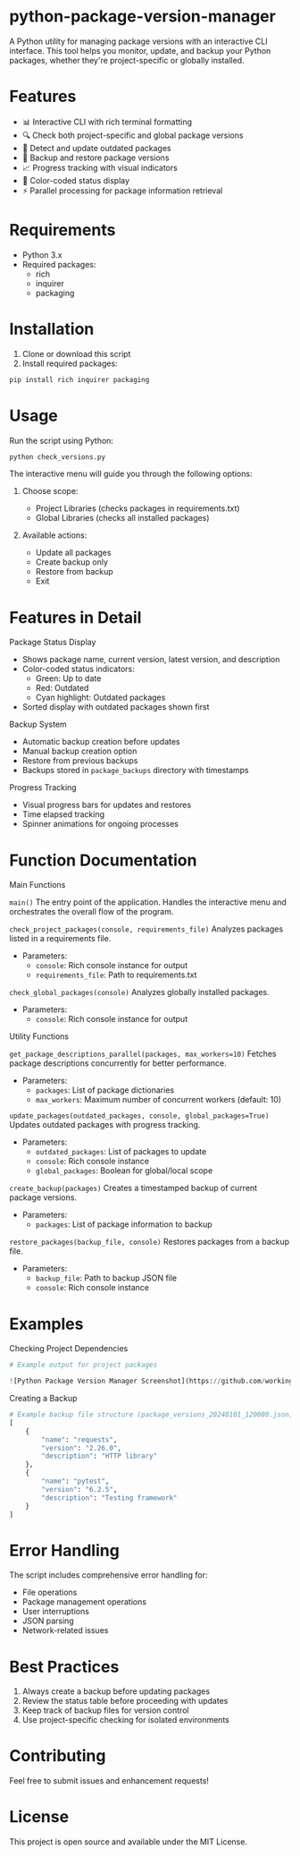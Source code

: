 # python-package-version-manager

A Python utility for managing package versions with an interactive CLI interface. This tool helps you monitor, update, and backup your Python packages, whether they're project-specific or globally installed.

# Features

- 📊 Interactive CLI with rich terminal formatting
- 🔍 Check both project-specific and global package versions
- 🔄 Detect and update outdated packages
- 💾 Backup and restore package versions
- 📈 Progress tracking with visual indicators
- 🎨 Color-coded status display
- ⚡ Parallel processing for package information retrieval

# Requirements

- Python 3.x
- Required packages:
  - rich
  - inquirer
  - packaging

# Installation

1. Clone or download this script
2. Install required packages:
```bash
pip install rich inquirer packaging
```

# Usage

Run the script using Python:
```bash
python check_versions.py
```

The interactive menu will guide you through the following options:

1. Choose scope:
   - Project Libraries (checks packages in requirements.txt)
   - Global Libraries (checks all installed packages)

2. Available actions:
   - Update all packages
   - Create backup only
   - Restore from backup
   - Exit

# Features in Detail

Package Status Display
- Shows package name, current version, latest version, and description
- Color-coded status indicators:
  - Green: Up to date
  - Red: Outdated
  - Cyan highlight: Outdated packages
- Sorted display with outdated packages shown first

Backup System
- Automatic backup creation before updates
- Manual backup creation option
- Restore from previous backups
- Backups stored in `package_backups` directory with timestamps

Progress Tracking
- Visual progress bars for updates and restores
- Time elapsed tracking
- Spinner animations for ongoing processes

# Function Documentation

Main Functions

`main()`
The entry point of the application. Handles the interactive menu and orchestrates the overall flow of the program.

`check_project_packages(console, requirements_file)`
Analyzes packages listed in a requirements file.
- Parameters:
  - `console`: Rich console instance for output
  - `requirements_file`: Path to requirements.txt

`check_global_packages(console)`
Analyzes globally installed packages.
- Parameters:
  - `console`: Rich console instance for output

Utility Functions

`get_package_descriptions_parallel(packages, max_workers=10)`
Fetches package descriptions concurrently for better performance.
- Parameters:
  - `packages`: List of package dictionaries
  - `max_workers`: Maximum number of concurrent workers (default: 10)

`update_packages(outdated_packages, console, global_packages=True)`
Updates outdated packages with progress tracking.
- Parameters:
  - `outdated_packages`: List of packages to update
  - `console`: Rich console instance
  - `global_packages`: Boolean for global/local scope

`create_backup(packages)`
Creates a timestamped backup of current package versions.
- Parameters:
  - `packages`: List of package information to backup

`restore_packages(backup_file, console)`
Restores packages from a backup file.
- Parameters:
  - `backup_file`: Path to backup JSON file
  - `console`: Rich console instance

# Examples

Checking Project Dependencies
```python
# Example output for project packages

![Python Package Version Manager Screenshot](https://github.com/workingwheel/python-package-version-manager/raw/main/Screenshot%202024-12-11%20231323.png)

```

Creating a Backup
```python
# Example backup file structure (package_versions_20240101_120000.json)
[
    {
        "name": "requests",
        "version": "2.26.0",
        "description": "HTTP library"
    },
    {
        "name": "pytest",
        "version": "6.2.5",
        "description": "Testing framework"
    }
]
```

# Error Handling

The script includes comprehensive error handling for:
- File operations
- Package management operations
- User interruptions
- JSON parsing
- Network-related issues

# Best Practices

1. Always create a backup before updating packages
2. Review the status table before proceeding with updates
3. Keep track of backup files for version control
4. Use project-specific checking for isolated environments

# Contributing

Feel free to submit issues and enhancement requests!

# License

This project is open source and available under the MIT License.
